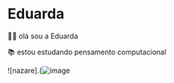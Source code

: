 # Eduarda
👱‍♀️ olá sou a Eduarda 

📚 estou estudando pensamento computacional 

![nazare].(![image](https://github.com/user-attachments/assets/55a18483-64d7-4b77-bc8d-7f0dd2b1f0b9)
